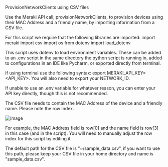 ProvisionNetworkClients using CSV files

Use the Meraki API call, provisionNetworkClients, to provision devices using their MAC Address and a friendly name, by importing information from a CSV file.

For this script we require that the following libraries are imported: 
import meraki 
import csv 
import os 
from dotenv import load_dotenv

This script uses dotenv to load environment variables. These can be added to an .env script in the same directory the python script is running in, added to configurations in an IDE like Pycharm, or exported directly from terminal.

If using terminal use the following syntax: export MERAKI_API_KEY=<API_KEY>. You will also need to export your NETWORK_ID.

If unable to use an .env variable for whatever reason, you can enter your API key directly, though this is not recommended. 

The CSV file needs to contain the MAC Address of the device and a friendly name. Please note the row index.

![image](https://github.com/mandarinbee37/provisionNetwork-clients-using-CSV/assets/166555204/cb998d28-9106-41db-8855-589aa54f7342)

For example, the MAC Address field is row[0] and the name field is row[3] in this case (and in the script). You will need to manually adjust the row index for this script by editing it.

The default path for the CSV file is "~/sample_data.csv", if you want to use this path, please keep your CSV file in your home directory and name is "sample_data.csv".
